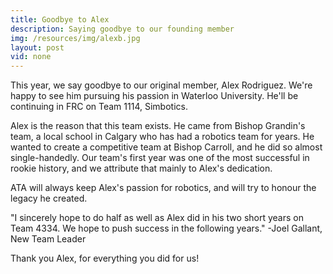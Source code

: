 ```yaml
---
title: Goodbye to Alex
description: Saying goodbye to our founding member
img: /resources/img/alexb.jpg
layout: post
vid: none
---
```


This year, we say goodbye to our original member, Alex Rodriguez. We're happy to see him pursuing his passion in Waterloo University. He'll be continuing in FRC on Team 1114, Simbotics.

Alex is the reason that this team exists. He came from Bishop Grandin's team, a local school in Calgary who has had a robotics team for years. He wanted to create a competitive team at Bishop Carroll, and he did so almost single-handedly. Our team's first year was one of the most successful in rookie history, and we attribute that mainly to Alex's dedication.

ATA will always keep Alex's passion for robotics, and will try to honour the legacy he created.

"I sincerely hope to do half as well as Alex did in his two short years on Team 4334. We hope to push success in the following years."
-Joel Gallant, New Team Leader

Thank you Alex, for everything you did for us!
